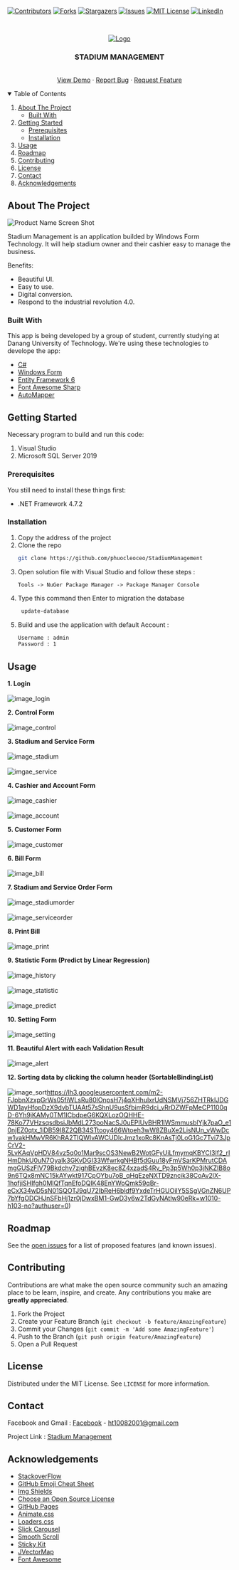 [![Contributors][contributors-shield]][contributors-url]
[![Forks][forks-shield]][forks-url]
[![Stargazers][stars-shield]][stars-url]
[![Issues][issues-shield]][issues-url]
[![MIT License][license-shield]][license-url]
[![LinkedIn][linkedin-shield]][linkedin-url]



<!-- PROJECT LOGO -->
<br />
<p align="center">
  <a href="https://github.com/othneildrew/Best-README-Template">
    <img src="https://lh3.googleusercontent.com/K1B562_orBjcLGmhNk22aetPtKvm_UtKxXxRXxP5QNVScug84h-jfsLGSgO4y5P9D0SCMNhq-6I3x2cAZUE85vM6w23ioJY2Fu0Uarql8jhTeaBtNAIznIGFVZ_7UHm345n2I76GZ94v0UmMEpfG6yNKsbqtkiRg0b3tfkFZR0wXcmYxT7vKXFMfet_g5x8eAfSlnqhoF7V_GiDwk5coTWEtD4Bf3S56ESUxQ5NVGu1GNFQ4A7klQM7MxWXePmFMPAxnDc51cXuF3He2eAPcwJx4VoezGclbxUjNzdnWbXR1otX-e8Pk0h63TqeLDHubK2c258dRXfvzWPVjTTSA-B6vcn3HDqoVeOCkSYMlVhif4vJVOthJqDWWc2zRFJmLBPw3_Yvj3oma6PaNAEiYT47Ln_AjF4Sf8zaJo5FGaDsgQuneVOkv6PNNjYOT5UEjQJrw6MIi7LgwbuOUBiMwiotmzKgWn6_bCcSJr962Mwpl33o3-TYt2qrz7TxDVvfNfrA71OUDVo6k4phuCSSEeJe3Z36u0sFEE2ieaubDFT8jkzJJPfHFvbdOq6mDiwvXPGMmnIkK53uRlLTbHhlLPKOzZt0jB1Il2dJ9iKZ5u4jZYu4QaMk14DToxyDWSMOQLk-jI19jiN01L43tXsNrhhQmSuHMiaTeJ0J8S3Q85yQWE4WcU2XaII3Nml-XWlBDFrdFPaZiJv_-pbRY6svG4neJ=w850-h380-no?authuser=0" alt="Logo">
  </a>

  <h3 align="center">STADIUM MANAGEMENT</h3>

  <p align="center">
    <br />
    <a href="#">View Demo</a>
    ·
    <a href="#">Report Bug</a>
    ·
    <a href="#">Request Feature</a>
  </p>
</p>

<!-- TABLE OF CONTENTS -->
<details open="open">
  <summary>Table of Contents</summary>
  <ol>
    <li>
      <a href="#about-the-project">About The Project</a>
      <ul>
        <li><a href="#built-with">Built With</a></li>
      </ul>
    </li>
    <li>
      <a href="#getting-started">Getting Started</a>
      <ul>
        <li><a href="#prerequisites">Prerequisites</a></li>
        <li><a href="#installation">Installation</a></li>
      </ul>
    </li>
    <li><a href="#usage">Usage</a></li>
    <li><a href="#roadmap">Roadmap</a></li>
    <li><a href="#contributing">Contributing</a></li>
    <li><a href="#license">License</a></li>
    <li><a href="#contact">Contact</a></li>
    <li><a href="#acknowledgements">Acknowledgements</a></li>
  </ol>
</details>



<!-- ABOUT THE PROJECT -->
## About The Project

![Product Name Screen Shot](https://lh3.googleusercontent.com/XGrOGq-sdrFyHVPCkcedyZ8NjEGAEV6HZ0zkG2DNWKoAueQJLwClWSul32MlglMOC6h7x2c2iGhnDADsnsfRp6cd0Ob3eviXdU0v_ojfs0NcP4yfqv97vtpEvGH1HYEI7NFjYkmnmU9GRRY7AiHvaLLHHUR3LaVA3DIu8Lh8suOAZEK34bepl0h1MpN01Fp3PAFTRrV2J4TZ1-tuU4DzMEQ6xUP43As1X3V2Nu57Eh0jIo98G9s8WHVDjVxXSoHzaOVUADBKykXSReItvgAKL3Q8p2M22YoSE49ogEDJMnRydOyvZLLGrr6EoVPA3QtJoiKPqaqG6X3OpiB3cpD-kgeukqVpJKbvJ_WKqbclOpHJ1DURZ2WPZo7nwZsga4AJPquYbbgo9Exn0K4GKwDcwbe-yQ80fkaPmBU79_jBYY84vSFIM0Z59XtFCXJBHUTwN5tM3T1dbDGFePe3JmlIiio2mZcamh94dKOSBPRysqKZOdrABC3_lneb-Ahj7QjE-pwlz0J9qY5nukeio8cAewCh7xp3zTYryqIlqYBKVZsWLhMhcyCIAEsNX5TKJugsEdVj2x3QR1xrRWIHQMXkSWxySYVnmjWI3X7h3p8UC3hHWA4QkZpSt9pinPbGQY_6g4LdV0UAZz-QLqxs3C1U_HuEnXCkZ_PzZBO_Payq6wXR1Tg8_xG7aBEPLWE_BVLIC3DJ04f2rMbEObJvJ0RVWvwJ=w1124-h376-no?authuser=0)

Stadium Management is an application builded by Windows Form Technology.
It will help stadium owner and their cashier easy to manage the business. 

Benefits:
* Beautiful UI.
* Easy to use.
* Digital conversion.
* Respond to the industrial revolution 4.0.

### Built With

This app is being developed by a group of student, currently studying at Danang University of Technology. We're using these technologies to develope the app:
* [C#](https://docs.microsoft.com/en-us/dotnet/csharp/)
* [Windows Form](https://docs.microsoft.com/en-us/dotnet/desktop/winforms/?view=netframeworkdesktop-4.8)
* [Entity Framework 6](https://docs.microsoft.com/en-us/ef/ef6/)
* [Font Awesome Sharp](https://github.com/awesome-inc/FontAwesome.Sharp)
* [AutoMapper](https://github.com/AutoMapper/AutoMapper.EF6)


<!-- GETTING STARTED -->
## Getting Started

Necessary program to build and run this code:
  1. Visual Studio
  2. Microsoft SQL Server 2019
  

### Prerequisites

You still need to install these things first:
* .NET Framework 4.7.2


### Installation

1. Copy the address of the project
2. Clone the repo
   ```sh
   git clone https://github.com/phuocleoceo/StadiumManagement
   ```
3. Open solution file with Visual Studio and follow these steps : 
   ```
   Tools -> NuGer Package Manager -> Package Manager Console
   ```
4. Type this command then Enter to migration the database
   ```sh
    update-database
   ```
5. Build and use the application with default Account : 
	```sh
    Username : admin
	Password : 1
   ```


<!-- USAGE EXAMPLES -->
## Usage

**1. Login**
    <br/>
    <br/>
    ![image_login](https://lh3.googleusercontent.com/BkjuGEdu-anu4ADq51aBovtUodu_bPpybECb6S6mQFJh82PGX5ZyY5-lymfZURhn9cO7zX9_0i3aWcvJTUK2F6g50bOtSJfuCjJtzOAQpXQLPxd-UEwWCQ34EypQ7GQwNwkJriafrRv31im4TOsy8QGl86bT_41WU8YKKvr7tdjvdGhmaDW3_YXRlNiZs4UJYQJkQU9ZerKHqQTRrqkjwFwdvQ1KMwxC2DwXCASTyWRPd-OjGbgofuWC6DNqu253S6uek9ilqlBCBdUmNfBZLEbSES29n22PCjOmjidxc5vQEVGHbrbS4hhadqlA1_2DVNBMzZ7uRW-PB8M5eGXdA8gMDjWY3BEM_QbZs705V3Znyqy82V3VQG9-sn_4Am9z6s7BO7XlbKD8iGXBiC2EFfpeWB3rh8LUwXIadAirp0ylAggxdmnYNyoyHzXU5ifa6udBey_ZBj2KmLsZ1PO5buXoBwG7orp6JPOdjyjB7QGarBRf4PM2A91TgzNpjZAXfzvgi3ZWG056k-wSP_Zx0CgV_f1c0XZlxHFtFi6xp3W5bu7cOfNzU9TAvnyeMz-4iQIs62dflIuxi6qMeBgIq_XbfZe-PaCPYD771iradC_VBiAqifuUw8Gtq-HD2l6XNuxcD94FFmjscH3SYPAcMBu9e8CxcRZUzGvAtRbu5N1k68xwRXHQxbyfDJEmr0yaA5LQe2mRKLZhvFcq1MtKfM83=w355-h428-no?authuser=0)
    
**2. Control Form**
    <br/>
    <br/>
    ![image_control](https://lh3.googleusercontent.com/iej16B-peWj68aPIpZ63fof4_oeiEodl4HuUzxbSl6YkEvKERh27dtV-GJCrcKQmA9qawaMsbuHZHxfIAA5Xf2onSNK8MsUbAzJEAAg5SguKBBm79Wl7Cgy5w6ofMsLMCObz2wmHkHTPcY-0e-oEN4vsHa5j0x7KICyfbdi3GK4niKvFjJaIWgkJn81iUBFjQhjz8yBnoZFriuIyd2Y9lJXtZXe1qTKNHWOrXGUpHaY1GxI4Edj0OmBq2nmmlBik_DVjDEBR01ZyXHRcSdOtjgGvBC1BwUwYHy7PO9bpfMY1R6L49_GlXthDrpCpEGNaMn-lO8zFCTmeMlfTzxj8xaQjZ1RoddXvGcbGOeKkbEfiOW3v3geV8iJ1dr3PwHaImY2KUjL-BQ63k60EviOqscgegr0yzzb6RCVOM_0KJS92waOFslTnuMHMzoH4pqMKvfyi4fA3Qh1JbqqCn_NCq3IFRn9j7ROT-qtMt3FIjrGkqrNKB33sZeLlJz1SsnS_oKLtap82C9Qd6oSOAXSrxtBU7RmQ5NS35q_Z7x89yUsD_sM7ZdW5H3Zb7dFj0TmT1QrmyN9gFz62yUsV7h24tMK-s2FV5djzKaEGby6wJNjHnwjCLlDQhjGQUelDFjxSsdATPh0djWE7QxYp_mcgib9T6CEwI4WWmO-CdI6k9fVh4RNCt0ttGP0eruYq50_NWFM8mTKAXY9sOLXNVJCgt7ju=w1191-h657-no?authuser=0)

**3. Stadium and Service Form**
    <br/>
    <br/>
    ![image_stadium](https://lh3.googleusercontent.com/HvcwgJk9I7r72R-x2bI-D9wP6xGGhVh97VJ8Q-Fxy9xRog5bDMIRU-xb36c_bstJvx3EWu3kIeQd8DiabmAAnyZg-JD_mbGo13BWRL9nlrp6AGhiI9HrHXAlyMGuuF5shLmyVeRzmTwm-FLTsw9H4MA-JL-Z1QFsMp0sEIfvlnc6i1JzrnNkXN48-kcLNFEmb44qNi89XNktlIkQvJmytYVsC6LzcNmz5o_Z_PoZIlBraJzRxzBU4CKjRpiKDIiACIuDasrwOUqinkMtPk7ObaSqfA8XY2-yPHQ74KzsJAoVn63c_FkmJ1L9fwcyMr6Vh3sEeoZJJXPivblBDDkJq1T6IEHP62_DFlpKEzF9kXlgT0n_trha61QBM4z3Gk3QSbgQzLDs33KqCpzyS6M6IBwijGYEBtGdSXxBXsKpzvY2t4sApAGLrvANMz1XzMTVC4_THqTy7K6sq98g0DmnR28FTr-R82GWu1Rro340f6R6rV3ORdL0z1f59xw5T7JfJoqtFPWTgqHsxp525-tPVJEZ0FUq3wos2CBv_XG6zpo5UhYX5jYx5vgTbXDOwpdFiA-JdOkEU6MLVF1Q9fEahx8R8_2m62myDkmmAhD6ca5CWj57SC9TNuqrO5A0s6S8CvgCorMFvJ12CFGTbBEqzi0g4NNwXu1Arn2rVPQJ6K_DybeqqjH-Slt3ukc7tXfXYxhHj3917KBbOx-utYWegoNt=w1195-h657-no?authuser=0)
    <br/>
    <br/>
    ![imgae_service](https://lh3.googleusercontent.com/DxSAkbZQ28tgrXbz7xwsZxvh7HkOFDXhZM1VPnenIGqZwcHQBm8C5wvPh72Q7qFW7J1npinPCPheal9BJ8d73KbTSp-rM8iW-UYJ39wYC-9AP5ygX87PEVgsOu8BKXXpWU43NkR9FNrvH9ijzWHZeez0BllCK7t4gGlXCdoGllLIoUCbccaz8F832RgoPeSXvujhx2oV0S2eZreK2YAyVRVOFoUantgK_ARqT8-tyor7oX2Rg9VY7K3PeV0xHiI2Nd-FwTwd3UtmoXr9Ep4wnlsMyg-nAs6B4ZLeM36h29nlfPyhiMENH-kFstWCjk2_xqpPadyTxjdBQ54SqV-4_uAYvm-fP43T6g4BecjTjKwpKJU7Gm0yV2JO_NXHz3FMn8HIb3tiAPG5DxHGegnIOKXqgBaSQqbdNRFxGc_OuDKc-clbWPxoXDOaHKiapkpktEo1tUtcz6TIRoAQT4S3XWy1BGl60KDxWZLtanKvJdFmQ0P9pwAvasvdEc_W-620jWDKtL6C7oV3-m1-cw2u_4GTWmpM4b4bq_gaknuUehf_SuvuRZXJLfND3VoxUQe4dhAJg6wzFmsgQ3oIb_xZ8nCc4lKf-EggI3SP2P-YpodEziq02eHHw6cRUVXeLohsnWm_vyA92yFGvNenOr9QJm4clrQg2ZKW-Gsa41-iwUDMlFlSgJyb05zEGVkf7B7uNogdRZDVQ7IhAgs54zqXNyf5=w1194-h657-no?authuser=0)

**4. Cashier and Account Form**
    <br/>
    <br/>
    ![image_cashier](https://lh3.googleusercontent.com/V4GHEIO9fLSRneDS1p19bVjAbvoc0mr7GFR9_MHhoDEm-YwOxzx4X5TVsHn2Xg-8WG97qhY-yCdvPCsqAToOpC80cTPDketihhGcTKqDoGavJ0ASqU-6yd7GcLCE2rBdg8p0EAXISuog41wqmw5b6KYhqN4f5g7HEziGRCB1ey7AgKADHe9KB3u2vbhXAJN6HLfmCFDkvXz9TamkQ-LdcYwF3cJf_CzAfSEdKzeA_rjKgQVpMCmdexAK_PtjAA4NeIyusIA3lkAqECrJmDoO3zHZ0W0iRdky6dV_QVH13Rrm_aa5JAItvH5AK9LIwvnfx4HVTEv9P7X7ja6q05LnnqiFXRi-ey1vdXoB08eWT_D45bWELDi1ZkawuZX453WDSNXmDNo6T5r7pFJw6qcloBfcKU5SMm-GmNtSxJlyMdijBn41NlXjaEgoBvexLpAIuLjtcOycMeAoQQwmrQZHCGGPQma5v4YIO3yi_y6WWXuv5XTrcgSgP4RGacXorvDL8LSRkGr9CdacjoAv8xkQ3iKSuwLfXzON3Ojo6Jvh_SEtDlnA5uEBzLC_ZsOLSE_8JMmkpIOXFVF-IpbPPMITeHawSc6QAvcTLVjS6xW6qEJ5Mx1fcQhh7koUEKtnkXdBnr6upgj1gdL0DVmjj754vjvlaIKLjWg8EE2M5uEevbiFuzdp4BrhC4iZd8RWuo7Tp1NvOL3Vx6x193BrSsF22YhE=w1194-h657-no?authuser=0)
    <br/>
    <br/>
    ![image_account](https://lh3.googleusercontent.com/lvOmT3L4HwISFb-h0bY-DilpF-jInlaQ4KMAVg2EbgwrABnHQTkd2xBIQeXOFuMEEKDR-BPx235cQDZbWHNwPGb6fzW_QKCaFhZ0FAzdNfJilvLc5LEEHrwSehju79AtiCxj2_-iSEK3pI9Kp5-z3AJZIlKyzy5BC244hHpNyEER4mb0mGt59nocU-mHBB3nKHq9xGIolh7HxvdY7m2Uyv5wUkLw9SMQN6S1rP1xwEDXXwTxbrl7JRENyuon-xfzx6AFJ00WI1Gx9PxPUdhycxFLTvK420ZhfXhNGm_-w0HRijLBWHnKNFzbMV_xyF3VFa4Vka8SVmK-wNEGWW8rpAMSqzXfNld_k4o6e2koEqbYTOjJqRD_oTHxMHxxnep8X4-b3p9aSRRv0GLp_r05ZbJ0ujViFK1CvEfZ00-HfgQhYSWMWrBlUm8QD8CDNcntyvgqmqCIyzMxm9pH1AkhKrLw-TMn9fbFNOk_AS-qL5MM41dHygrSmrXukY_z7xpTR-HYANBiu6vORxNKabLaIXNWFgzZ6zCrvdBELKM_4N1KE0xRHcJTtfZbUtz3cAIWEE0ke7ZMzuklhateO8Jh2W_k-OBrQctqT21PKeDvXP_GfWXrtfmY8pXca-6Sgj9yTGYDiq41l0k6DfPyV629aqu40NOSpf2CpnCWqobjoFK-TLb_Bd1tM_sumdPvcpntZ5Pkymq6BAkdLPyfSQ8AmNvB=w1189-h657-no?authuser=0)
    
**5. Customer Form**
    <br/>
    <br/>
    ![image_customer](https://lh3.googleusercontent.com/cN23sB0xFl7oqdvGPIKGIbSiIGyq_SP8iKbT-0KyT0FOb4fYsfn2jRPHRtNkf8QAwiKGvh-sYNj_9d6JO5JdxhHfIo14V4YaDXMvA1Ot0IEDtmWn_PAVoKfCzlP9o50mp3vG8ZmIX47yViQZv62_4cFvxn-SXYATaH1M2wK_e7rlSUA0UeJJSIXobDXQmpfWUbWQXYaSPOZMHirKxnX_CS5dj0l0KFjwRK6FcfGiMh70Dm0SNGXOBU8VzGdUqYCK1D4BR2HNIpLEWTp7NTer-h2IO2_MKdZiDRWIHb8zz1zBEk_-PM6NHbrhq8pmbODCZaSmOf_LOVuzWd8se_2OnK8fbWvELsd4m9xCen1Hys-Pu0bT_v4TICxUI7NFzjQSqAJfcqRhlIvmgEzjbW0vHybYYLioL4bp2xF1WcwxQNZNDX2MrXPMXlrAs_7M-1QSSQk3go7R3dXInewrrBGA2bi6cZpocteqBoVU6ISHJbQiDKLGMwX7itEsAF4sWZ_ubQY7QdfQuatGz2US-5QjWdOrP1lrBGjvEgxa1i7CIA7uam8hWIMmdlv3okM3-5T4W_9kBXLkmAjACDYU0LuSOnxK-QLyKeAd_aDOEH21uCKmBDnhvzXW8A7qAZLp-c_stZJVQE89HNTnKqAU2KVP8N6MhhK5cdhakR31YPooaRKWktST9yQtq3Al4mo1AlQ-a9GRC1QF_VuIjNgyZ2EUeEQU=w1194-h657-no?authuser=0)
    
**6. Bill Form**
    <br/>
    <br/>
    ![image_bill](https://lh3.googleusercontent.com/SYlHX0_78I1hOpB8SMt9psHfDzbTJxlL670h90lMPd6Ys-i2c-ll0x3uosBhEP5jQOabGXCffSCaSss6-A6TyZDuBj1L8G1m981UjaGOU0_sVCjEoPyL3Zbz_hQDb6Z0DGd35Y5NO9iS-dMifPD5F6VdFeZIwFAJ2yeZ5ZV9U3voXPHAiz4luz7oM1rz-d7sXX9drSOL4pvUMMiAvPn3yADRwKMdPlUPlo5qcI-Rn0zvu3TDQQdrLFaGTlM9QEZe3A-WeXp2b5Uioyd4QfB7_qflE6KLdr2YNcNCIyEczCEBot-uX2ErNjr44YyiGEpjJ6-wi9FmO7oxRZbAKz4vJXpij3tafUT0Ac_LkQKksnMED1u_WS9RuvV3o87-0qAWMkdLtHtMobM0vd14MdIPlkhhwGVtlRBIWp0V1VDrUlprBvu0zfVh0JkC8bz3bvxaHAmBXGZkT7XokGnSbAY2YGTNUK3HQWTySSziDSjdV3XFIy4ruAm9VkDzMSc2WS7zArCK_ilbyRtF9qY3ibDM9pMh0v03vXXrKS5-lwlkfUl20sVZsY1GX8p9MHh0f5wGHhG8815fdxlGfpBBNGmC89REJ92GvrdegglFHWNSo4LHNsXIFdQLC_3MHxrJyS54-qwDzVwyk016IPs1YryQrz3aS9aeezRi7sX6md2g74M5zBi3dJ2yeR0edyF5VJcJsqcqgtM58p11vFLwYovTcyq5=w1188-h657-no?authuser=0)

**7. Stadium and Service Order Form**
    <br/>
    <br/>
    ![image_stadiumorder](https://lh3.googleusercontent.com/3o0SBiOOL8EhW6lwLibyygcg0x8OtB7yyT4U0pRjt52whuY8Pfs_kSozYP2JSjhVtONMNPbGtt8Ak6Tg4xabNdFNZh_2PEcz8WKHrqm_d5_FgrZ_-Vf1kMQfBvnqoZKlxALea0UIDGzQHnTR5uBLuMgB7EF9MfKRXiQobhQy0yf8PhFIDPdbGGJZqXR2omGjHyl1fs6_qdj7kIyAiV22zldbSmP6Z201ElYIgs2xhFwR7-KWSmSYJT8AAGf40mGEOAOBAtTF96AFuisPNZA5C3bA8D4lanweL1jF3A4Y0W4EZcwGwZH5bZrgzFd6td1197qNTNVSM3eGUEHH1YNl75hxenCRPvy7AvEwXxYJ71SEzS3mfvcm712VHR31oFrV4KZy_yVO__5cNVKN5Kdpu84gojuWmnNtMNiQjCtIKEkoAoZBeBsH6tJNuvU-ubsJp_ZQwAuMXH6VfcrDZ3trYpwKoWq9gBxaJt9p6Y7uURIyflWsA1W8ikVMRKYGXNwc3nUbk2FPMwIwU4VJMCfZsgUnjnd844Bbay846rclQDNOTxKwqJOPmnkv1GW1PAeVXylb5VRANd4mWPo8mtjRJh1bjP_uCsECujN7ggROD6N_bisKST2DBgmIKaH6rl6CiAvuxoXn-bht1ZI6j5jxldbdvEU3iJuoEKUItuv7ppVQjc-uuAI1GYPKps-ccdy0y34mtLYpaC3A3sf5QmaYdCl4=w1193-h657-no?authuser=0)
    <br/>
    <br/>
    ![image_serviceorder](https://lh3.googleusercontent.com/pqIxGKaUVV6T6Gs-IkobBf105XivvaXXHV3nBilzHHfhyDISE-rheomNsWh2Snkrl-omoYFfkkc6IsxAxz7C5OyjkeqhtTeewA0DokliEYDgL9SdWSfHEqjRV1QFBvAG88ayGVxK3SANfZo50Hj2IbwAtDQxrLjw4rqoaYSv8Giu7URbhft2Q0R5RaFy2wGabbqEjtukT1XF60yPrcqUGjzFTPXej39bbVW6YYxRca5T65ouiWxmViujzuAGvjfdiJU5W7q_FTCzp3ZWEKP2K2LBUlHh_79l2gDVMjz4GDNVmv4EaF_WkFC8WZ3xzIkPio3mBDF-QhntoyVvGdVTZskuWAwwdNJBc-5mDOeNeYxc5bN6pwwfPyHK0isuq55qhhZxnT2B4cFHb2GW1f4gwpKRChoKa0MWquP7QPHt5igRqd0gceE3xMUlBXKlCDxpTE0w1kz5EI574e6_Va6KvDFR6CJ4Tweg-b9nBgewdHBTI1FhZ6ITz1x3yddRFNgXR5rLwMETMsfufai5cQ9dlmaeHZxkxnYeNn6u63G3aiO4MAlxkhLQsNBABAEr8OFm-OsdQvvmCF3trRFaFbk55UM6e3mJZDHXsRBulWPmLs4UtPnmyyUQQ7gdF83GZhEE5RhPu_MqnO7JmGF15uK2Fe6ficxirOLyl0UxkqITIn-Lolh2Ycs8vS3_zdON7jgfGukqZMuHAluslwOOzsh8sQSs=w1192-h657-no?authuser=0)
    
**8. Print Bill**
    <br/>
    <br/>
    ![image_print](https://lh3.googleusercontent.com/reDyv0hzCw2M7feGeFFGLQNGY4hTwl-N4ETDrHUHOU7VH8GZdmnExwxdQmHnkBYH9gphsgwxHYddH-C8O0dbOkIN1aFjWgrctrsY9aesJn8VjyTa0rWSp1TtGj-fNaZgmRhPDxJeDKC36Jg3h2dFZAOhkjPZSnI50wyMYyp0Iljed1LY0mUEVf4KCsY6WXmR4OEMgSI2s-HeYY_hHOq_SGX59EzR0xkaGCgiOpok3qz0zcLkW2WFkEo9MNlJ4V_Q3QKYPy7A7PBDR7EUlKm9MzrgPNI6riuT1TuxWdgduOC5Kvbv0mYgS02HQKe2yyr9E-mfj1j2r7_Pz1l-WXVqxcXuP7-7rWtLMN-kYkbXceCE4Lo2RJHeHdv8ammt5z2w1ys1-PgmwUEjh6zsU7B5Vk92yjOsKAL801kb2qoY9Kk_O63zxfnRIZooFxRIKn7FjwNIInJYeNuG1elL6wkOgfFeKmeHbN-hElNfh8SLvGipylkMbmRGKc9In7SXQl27e_dZd7jCowHlrlawDwB5wCvWyR29_kc1ZpPMjukEG1-oAU18Nuxi5_zXW5tbSPOcxH3jnnMSXKwF2x4Myfesyy9hA6tR55V-BmJE80tWWEKTHK-3HHGXLjB8f4OhbRfcX7Lvpzupg0MD8iCOJLp1BVLypjE9UzEJiBF8fwGmGhK66M7of2rTIB7d6nk0MPDItE0lUr3mto4P5UPCfjnJudpR=w762-h540-no?authuser=0)

**9. Statistic Form (Predict by Linear Regression)**
    <br/>
    <br/>
    ![image_history](https://lh3.googleusercontent.com/NbgYCQswm3JF5XoktLPZy4Nx_NiPBGoPkKGGd98DXbaG2x23YM1re6Q_Dq7cYwS7SfMbgkMd2HlnMUAQwp_FxAycCCmL2RGUVBZvGr2D-Xk4d4XE9x3LUKMWf3tGIaBZZ7ERbmZA_4adD_r5keBFBGj_AeUa9LUhC5_r4fRhwtcjcebYVMn0uMzTxzLRuFqoDviDJo3_uBsZ0OW8bvYoScDV4VQX6BRlJI2zZO5bJdoXYINIyCsJFIomJITotV2Kjb7M2Jwx7BEqhz3tK4zasEQFU5r6yAQkpXKa_he32prLEXDDt0As9QUaLUi5wzH-2tTDMyCvgR6pAgR62b_GPu8pyEbz-sxuVmHqtrnEeu4wEFABvAEUp4hdaxGDiiGGtAnq1bKuCvGUs6gB3kpZo-8gJpDO4zPw9zD_VMzTqumd1iST_jWj_nXVZpgj0IVTszzInWd5GERcdjZKLnzyiaj1iIuny617VBMsRPKKNxcVBjjhcZ1ZI6sUXcHCrvqXt7YA_YVV_w5TKNc5P1hxdpXtP7gw4hU8lC0wFxQA5PCuDM1Jv08hzxpNbc2ottEBcu_SIhxDvaW3V0Qt0Fxhz3l2SSshdKfcstq22ufbNvzci2wtAbTs0I-67QPTpEs4QkgVTPIQ-0ITTfu29wl3FX9nG5jqWtWg2nQcRKZYE7jwl8__rDL1MdV3iVuZrj7EGEFXI1qZCnEwhdabDIwvkjaa=w1196-h657-no?authuser=0)
    <br/>
    <br/>
    ![image_statistic](https://lh3.googleusercontent.com/qqtfO9TPNyL_l739xZEO6lh4k3d_aLqpvc9xoUXd4iGg358ZFrWBYC3oUkJ4DxfavXsGGYLIMenyuwZlKaLLBBI27MvWlvwE-kDbL2gql_KqQH4ER9YL9osipQ911KTHp83TRXZEwdNYlhBncyjiUYCYYRKLhjDJ6SKJeLms4MlsEVfmNbnDIISweHhhrAG4GMlqzk8lk1aGLwB65P_MHMHbuRnYprg7EC6G0UtgXXFmFPutmuzWKVmgzolh4kLJmrorm3qfTIU8zUUMnCLMaS234vlFO3DJb1LCfTT4UJMcu8CzVbr28FQJQVn3wBxakSVkxXJDpWc-h73GyFJM_X_6cweb92LUZcXeQOJCaoFKiAn91pFcBL0fMQf9T2khK_nuyskV6yWI5JCTiFVY4IEGY_qyP_m-rqcC6n9zHK1nNd_BezHy7VodePFF8HFvfQCLku9n1JvAb5ACMA74SB7KtIYBKPL-VKxJ8vR5C4D0loeYghANFX_dWySj1wDH6mtkU5mY7kSp8O2YUL65L2oAcGNRcZT8gdxo2VPYnn2NmSj39ilXhasEgw3aZZLAZgZzaIH1C4dPSYUas32WKK4v1JV7vUuMedLsEy9kqIkjDcmCQFMJ7dc1WnhqkW6FeeVhDjvHWebbh5SJQBc5jTGbhi07_cKLrYxoV-VfVH6JmohK1ekwDuYyUSnYOfLkEdL8zJjniIKdcxOPbx16Dvtf=w1193-h657-no?authuser=0)
	<br/>
    <br/>
    ![image_predict](https://lh3.googleusercontent.com/-YkLSO5Gpw-jDTVBLLBl_wcQFxcG2X3WEsf-O2ByaZFcNbnpe2T0TPfQSrgSzNUNLHK2qP5BB83pHqRPKHcPn87W4cutYZeB0sVNDq5qMWBSwuZXwNgJRoB6Mqrri2GIsSS1QVnOi4pCrlKqzHbSNxvl6hDY56T2UUMyccjMNrJrVM07aW8QBBQka_vaI_HRmAs2gy57DCO0hvBGxMx9h90nyFymzUP7RRuV1E6GeSZYUNSKrlwiNPsJTBwS6MalAwrM2YOdeBGijoDKi5tqkpq-g7LzoOvXPzJc-SrVIMPnmzKfTajtfaedaYx17IP2pq7gZcE1dXNcjiEOAgulqzrLtQX4NO9Mwbmi-Nf8urYy5dR3X_Ow4FjTEAnM9TMCUH3Ol5iZ1ZVhjAC_nNrUEbupScWIQz1_LxiqLvNazz6GcAWyKZpfwXCc8_GZ-lG7bFSzSsgdQM56QNKc8hYkU-C3QPA-TcwkzRkTlZFRNu9Jix_6KTYJqLY29G9IhTxyGPD2z4ZlMCbqF6Rg1vpAKzCnrY0WJdNce7kLkHG9p-aoqHfzI-ngFeI00Ql-IpQqH2HYtC76G2Q-Gwckb9iKTuTqhUD34AGqKA1Bb3KnkELmEc49lun4OaqEyeZl_ywYXiz2HdmdTG3bQdd2aI4pVlKJTObrXQh_5B4U4VRC1cryt8rDajWrtpDEILYj3kRPvGM2W6g23SpDYX0sWBoZz087=w1193-h657-no?authuser=0)	

**10. Setting Form**
    <br/>
    <br/>
    ![image_setting](https://lh3.googleusercontent.com/ORft-Zu4gm0mBV--0OLQsMJ3xD7_V4DrWwibh2UGV14f-xG61ISooaFiJ14nJJxrChwuoKtjyrI27kAhCyH4PR9nMUkZ8FRTWbAPKFCYinUreeVLN5Zh1zyDbI7gHc-pAic3N85BsN9tQU7C8M8UH2YCm8jjKArIoKVYopynX__OSJ3cUYzpsxgTNpZYX1N5Ke_hAKTomNsN9plHqdsFx4i5SLiWCSzCjn5BQTS-0sAqyfJqkbFe1wb-fBCcf-EGWNXArB-GkRRbE808K2fvYKKvNQ9VnN_poJUFNppLurtByyco38XJb7-yLCbgPU6FFNCaKaGxgjzsHBn0nPIkz5VdTuRHXNCI-59uzL8zArjzHh9-hQ1PDkEgNSiciLzsv3DdGHoGeYgb2n3M5fOfcSmZMLww9cOoqStnk9NCAuY9VVaSMZohivb8twly1F_2s50Qeo6WKKS9rHjIISz92kXsD_dUYcqf7iDEiyX00iSWdWgaZfThpkn69Q4I0DKdo_u4NrR5W-fkWpXtH8b2YgB8zIUIUoqzido8ufj25CcFx2_xe_I2fRzznMY5V6NgfCc1yCbN1gZC1kHhtP_vIbO-tyuN8YeIhmmyYPLg-dfh4kHdEXU09mdA09fgUga9QOFB_JjQaBr4vGWlCxnIsAmiTj5GRIn9yrYoer9ZEoUcmE44jKIh-JsDa5W6TvIz6f_sNhhu6jV3v8BPWCFNZHDa=w1192-h657-no?authuser=0)

**11. Beautiful Alert with each Validation Result**
    <br/>
    <br/>
    ![image_alert](https://lh3.googleusercontent.com/wmYWgtQ0MW3k4gcSEPLbrxZY41PuTFLTNehmMyG1W55CoXGASCXOsVahgj5P5tTx7IJ_L2YARtStiLgCRcV4nmsUIsBj0yS_0My-J__S4QPekGLU96dQ4Mxs5-ExVQa6W3P1eXtYNKRDYjM70-L-HJMEZYT8SNlUZpeXiKzV762aID2uZHSeI0FdpYuGBtJ0ixXiXZTOH98gNYI9K7uKj-EGtRS9naKeQ-B3JUz1x7blAUYvh7EJdra0-qxoyTjlL2IYSSjEZhB_zAs9sFI6LtaA5rA29RsfufBCv0zQuAaI5EACUO7LPwfnzxVYUZAoYTF2rIQ_Hs9AqlelT5ineKqq8IJU5xrFONz-pptd46ftqgt2ttmHDK8GE02DIZGwTP3XZyI34C2REKBXvZoG4Ikc1P0--Cf8qtgBE3S5FwBuLuZWQ2N3_j4LTgYuOYe6QYakorMCPs8ELHkBsa_k2sgpNkT1H0bY3H4BN9Es0LMBInIqZ4L6WGq6-wxudjWbTF5Ar5mirbC3zSgqgsj-5Bo_acfbDq4582YZ_28idsBI3S0da9-zKvjN_XreR-nklBMmPbgTqJBtDeBbPputQr6vz5bN6d2EGC4QHwkQflzsWDCDXEpKt2aN32WTtzdiV74uCx8FpWyxClLwpolvUWMmNcETzVqZQDphlUc1aamf6oSwYYlPVOA87V2jXrODPwAKTllQW1Ov8UO5vInqRh-U=w776-h176-no?authuser=0)

**12. Sorting data by clicking the column header (SortableBindingList)**
    <br/>
    <br/>
    ![image_sort]()https://lh3.googleusercontent.com/m2-FJpbnXzxpGrWs05fiWLsRu80lOnpsH7j4qXHhulxrUdNSMVj756ZHTRkIJDGWD1ayHfopDzX9dvbTUAAt57sShnU9usSfbimR9dci_vRrDZWFpMeCP1100qD-6Yh9jKAMy0TM1ICbdpeG6KQXLozOQHHE-78Ko77VHzsqsdbsiJbMdL273poNacSJ0uEPIUvBHR1lWSmmusblYjk7paO_e10njEZ0qtx_1iDB59I8Z2QB34STtooy466Wtoeh3wW8ZBuXe2LisNUn_vWwDcw1vakHMwVR6KhRA2TIQWIvAWCUDlcJmz1xoRc8KnAsTj0LoG1Gc7Tvi73JpCrV2-5LvKAqVpHDV84vz5q0o1Mar9scOS3NewB2WotGFyUiLfmymqKBYCI3lf2_rIHmDhkU0uN7OyaIk3GKvDGI33WfwrkgNHBf5dGuu18yFmVSarKPMrutCDAmgGUSzFIV79Bkdchy7zjghBEvzK8ec8Z4xzadS4Rv_Pp3p5Wh0p3jNKZIB8o9n6TQx8mNC15kAYwkt917CpOYbu7oB_qHqEzeNXTD9zncik38CoAv2lX-1hofjiSHIfgh0MlQfTqnEfoDQlK48EnYWoQmk59qBr-eCxX34wD5sN01SQOTJ9qU72IbReH6bldf9YxdeTrHGUOilY5SSgVGnZN6UP7bYfgODCHJnSFbHj1zr0jDwxBM1-GwD3y6w2TdGyNAtlw90eRk=w1010-h103-no?authuser=0)
 

<!-- ROADMAP -->
## Roadmap

See the [open issues](https://github.com/phuocleoceo/StadiumManagement) for a list of proposed features (and known issues).



<!-- CONTRIBUTING -->
## Contributing

Contributions are what make the open source community such an amazing place to be learn, inspire, and create. Any contributions you make are **greatly appreciated**.

1. Fork the Project
2. Create your Feature Branch (`git checkout -b feature/AmazingFeature`)
3. Commit your Changes (`git commit -m 'Add some AmazingFeature'`)
4. Push to the Branch (`git push origin feature/AmazingFeature`)
5. Open a Pull Request



<!-- LICENSE -->
## License

Distributed under the MIT License. See `LICENSE` for more information.



<!-- CONTACT -->
## Contact

Facebook and Gmail : [Facebook](https://facebook.com/phuocleoceo) - ht10082001@gmail.com

Project Link : [Stadium Management](https://github.com/phuocleoceo/StadiumManagement)



<!-- ACKNOWLEDGEMENTS -->
## Acknowledgements
* [StackoverFlow](https://www.webpagefx.com/tools/emoji-cheat-sheet)
* [GitHub Emoji Cheat Sheet](https://www.webpagefx.com/tools/emoji-cheat-sheet)
* [Img Shields](https://shields.io)
* [Choose an Open Source License](https://choosealicense.com)
* [GitHub Pages](https://pages.github.com)
* [Animate.css](https://daneden.github.io/animate.css)
* [Loaders.css](https://connoratherton.com/loaders)
* [Slick Carousel](https://kenwheeler.github.io/slick)
* [Smooth Scroll](https://github.com/cferdinandi/smooth-scroll)
* [Sticky Kit](http://leafo.net/sticky-kit)
* [JVectorMap](http://jvectormap.com)
* [Font Awesome](https://fontawesome.com)





<!-- MARKDOWN LINKS & IMAGES -->
<!-- https://www.markdownguide.org/basic-syntax/#reference-style-links -->
[contributors-shield]: https://img.shields.io/badge/CONTRIBUTORS-_4_-brightgreen?style=for-the-badge
[contributors-url]: https://github.com/phuocleoceo/StadiumManagement/graphs/contributors
[forks-shield]: https://img.shields.io/badge/FORKS-_0_-blue?style=for-the-badge
[forks-url]: https://github.com/phuocleoceo/StadiumManagement/network/members
[stars-shield]: https://img.shields.io/badge/STARS-_0_-blue?style=for-the-badge
[stars-url]: https://github.com/phuocleoceo/StadiumManagement/stargazers
[issues-shield]: https://img.shields.io/github/issues/othneildrew/Best-README-Template.svg?style=for-the-badge
[issues-url]: https://github.com/phuocleoceo/StadiumManagement/issues
[license-shield]: https://img.shields.io/github/license/othneildrew/Best-README-Template.svg?style=for-the-badge
[license-url]: https://github.com/phuocleoceo/StadiumManagement/blob/master/LICENSE.txt
[linkedin-shield]: https://img.shields.io/badge/-LinkedIn-black.svg?style=for-the-badge&logo=linkedin&colorB=555
[linkedin-url]: https://www.linkedin.com/
[product-screenshot]: images/screenshot.png
